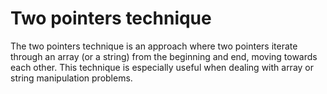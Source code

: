 # Two pointers technique

The two pointers technique is an approach where two pointers iterate through an array (or a string) from the beginning and end, moving towards each other. This technique is especially useful when dealing with array or string manipulation problems.
